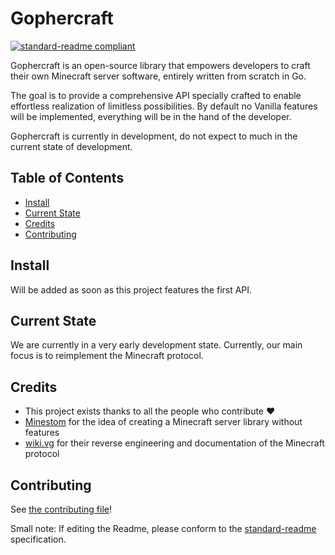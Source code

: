 # Gophercraft

[![standard-readme compliant](https://img.shields.io/badge/readme%20style-standard-brightgreen.svg?style=flat-square)](https://github.com/RichardLitt/standard-readme)

Gophercraft is an open-source library that empowers developers to craft their own Minecraft server software, entirely written from scratch in Go.

The goal is to provide a comprehensive API specially crafted to enable effortless realization of limitless possibilities. By default no Vanilla features
will be implemented, everything will be in the hand of the developer.

Gophercraft is currently in development, do not expect to much in the current state of development.

## Table of Contents

- [Install](#install)
- [Current State](#current-state)
- [Credits](#credits)
- [Contributing](#contributing)

## Install

Will be added as soon as this project features the first API.

## Current State

We are currently in a very early development state. Currently, our main focus is to reimplement the Minecraft protocol.

## Credits

* This project exists thanks to all the people who contribute :heart:
* [Minestom](https://github.com/Minestom/Minestom) for the idea of creating a Minecraft server library without features
* [wiki.vg](https://wiki.vg/Main_Page) for their reverse engineering and documentation of the Minecraft protocol
## Contributing

See [the contributing file](CONTRIBUTING.md)!  

Small note: If editing the Readme, please conform to the [standard-readme](https://github.com/RichardLitt/standard-readme) specification.
